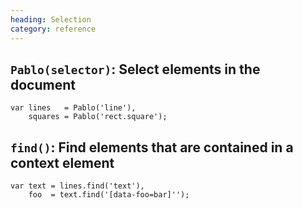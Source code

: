 ```yaml
--- 
heading: Selection
category: reference
---
```


`Pablo(selector)`: Select elements in the document
--------------------------------------------------

	var lines   = Pablo('line'),
		squares = Pablo('rect.square');


`find()`: Find elements that are contained in a context element
---------------------------------------------------------------

	var text = lines.find('text'),
		foo  = text.find('[data-foo=bar]'');